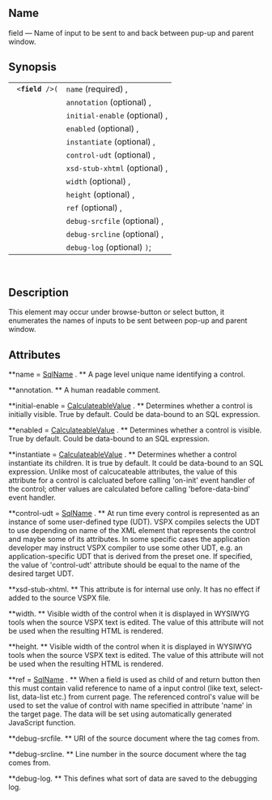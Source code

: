 <div id="vc_field" class="refentry">

<div class="titlepage">

</div>

<div class="refnamediv">

## Name

field — Name of input to be sent to and back between pup-up and parent
window.

</div>

<div class="refsynopsisdiv">

## Synopsis

<div id="vc_syn_field" class="funcsynopsis">

|                       |                               |
|-----------------------|-------------------------------|
| ` <`**`field`**` />(` | `name` (required) ,           |
|                       | `annotation` (optional) ,     |
|                       | `initial-enable` (optional) , |
|                       | `enabled` (optional) ,        |
|                       | `instantiate` (optional) ,    |
|                       | `control-udt` (optional) ,    |
|                       | `xsd-stub-xhtml` (optional) , |
|                       | `width` (optional) ,          |
|                       | `height` (optional) ,         |
|                       | `ref` (optional) ,            |
|                       | `debug-srcfile` (optional) ,  |
|                       | `debug-srcline` (optional) ,  |
|                       | `debug-log` (optional) `)`;   |

<div class="funcprototype-spacer">

 

</div>

</div>

</div>

<div id="vc_desc_field" class="refsect1">

## Description

This element may occur under browse-button or select button, it
enumerates the names of inputs to be sent between pop-up and parent
window.

</div>

<div id="vc_attrs_field" class="refsect1">

## Attributes

**name =
<a href="vc_type_sqlname.html" class="link" title="SqlName">SqlName</a>
. ** A page level unique name identifying a control.

**annotation. ** A human readable comment.

**initial-enable =
<a href="vc_type_calculateablevalue.html" class="link"
title="CalculateableValue">CalculateableValue</a> . ** Determines
whether a control is initially visible. True by default. Could be
data-bound to an SQL expression.

**enabled = <a href="vc_type_calculateablevalue.html" class="link"
title="CalculateableValue">CalculateableValue</a> . ** Determines
whether a control is visible. True by default. Could be data-bound to an
SQL expression.

**instantiate = <a href="vc_type_calculateablevalue.html" class="link"
title="CalculateableValue">CalculateableValue</a> . ** Determines
whether a control instantiate its children. It is true by default. It
could be data-bound to an SQL expression. Unlike most of calcucateable
attributes, the value of this attribute for a control is calcluated
before calling 'on-init' event handler of the control; other values are
calculated before calling 'before-data-bind' event handler.

**control-udt =
<a href="vc_type_sqlname.html" class="link" title="SqlName">SqlName</a>
. ** At run time every control is represented as an instance of some
user-defined type (UDT). VSPX compiles selects the UDT to use depending
on name of the XML element that represents the control and maybe some of
its attributes. In some specific cases the application developer may
instruct VSPX compiler to use some other UDT, e.g. an
application-specific UDT that is derived from the preset one. If
specified, the value of 'control-udt' attribute should be equal to the
name of the desired target UDT.

**xsd-stub-xhtml. ** This attribute is for internal use only. It has no
effect if added to the source VSPX file.

**width. ** Visible width of the control when it is displayed in WYSIWYG
tools when the source VSPX text is edited. The value of this attribute
will not be used when the resulting HTML is rendered.

**height. ** Visible width of the control when it is displayed in
WYSIWYG tools when the source VSPX text is edited. The value of this
attribute will not be used when the resulting HTML is rendered.

**ref =
<a href="vc_type_sqlname.html" class="link" title="SqlName">SqlName</a>
. ** When a field is used as child of and return button then this must
contain valid reference to name of a input control (like text,
select-list, data-list etc.) from current page. The referenced control's
value will be used to set the value of control with name specified in
attribute 'name' in the target page. The data will be set using
automatically generated JavaScript function.

**debug-srcfile. ** URI of the source document where the tag comes from.

**debug-srcline. ** Line number in the source document where the tag
comes from.

**debug-log. ** This defines what sort of data are saved to the
debugging log.

</div>

</div>
